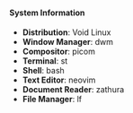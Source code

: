 #### System Information
- **Distribution**: Void Linux
- **Window Manager**: dwm
- **Compositor**: picom
- **Terminal**: st
- **Shell**: bash
- **Text Editor**: neovim
- **Document Reader**: zathura
- **File Manager**: lf
